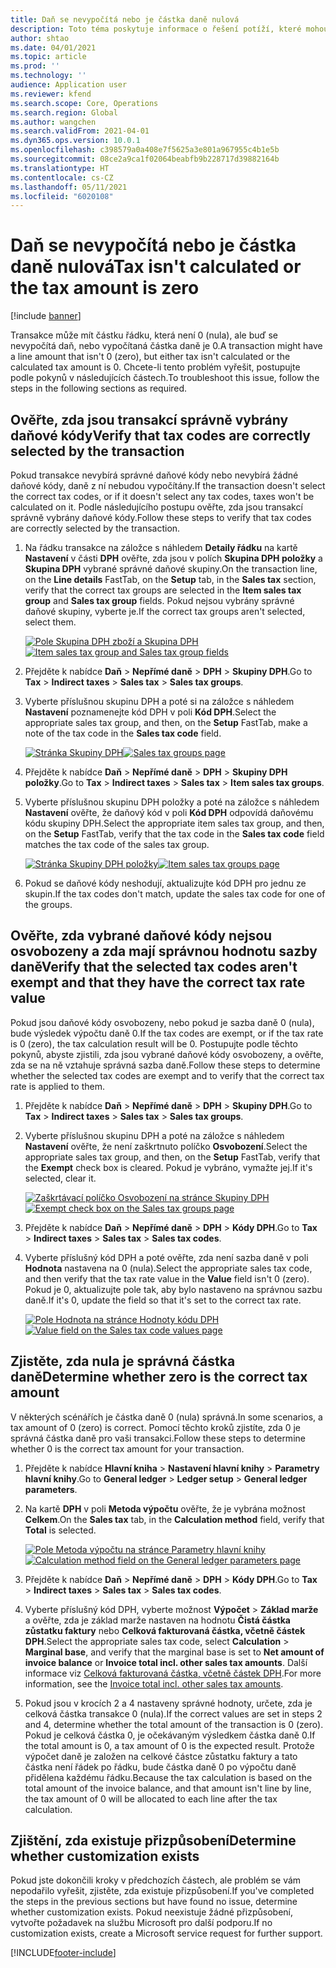 ```yaml
---
title: Daň se nevypočítá nebo je částka daně nulová
description: Toto téma poskytuje informace o řešení potíží, které mohou pomoci, když je částka daně 0 (nula) nebo se daň nevypočítá.
author: shtao
ms.date: 04/01/2021
ms.topic: article
ms.prod: ''
ms.technology: ''
audience: Application user
ms.reviewer: kfend
ms.search.scope: Core, Operations
ms.search.region: Global
ms.author: wangchen
ms.search.validFrom: 2021-04-01
ms.dyn365.ops.version: 10.0.1
ms.openlocfilehash: c398579a0a408e7f5625a3e801a967955c4b1e5b
ms.sourcegitcommit: 08ce2a9ca1f02064beabfb9b228717d39882164b
ms.translationtype: HT
ms.contentlocale: cs-CZ
ms.lasthandoff: 05/11/2021
ms.locfileid: "6020108"
---
```

# <a name="tax-isnt-calculated-or-the-tax-amount-is-zero"></a><span data-ttu-id="8801d-103">Daň se nevypočítá nebo je částka daně nulová</span><span class="sxs-lookup"><span data-stu-id="8801d-103">Tax isn't calculated or the tax amount is zero</span></span>

[!include [banner](../includes/banner.md)]

<span data-ttu-id="8801d-104">Transakce může mít částku řádku, která není 0 (nula), ale buď se nevypočítá daň, nebo vypočítaná částka daně je 0.</span><span class="sxs-lookup"><span data-stu-id="8801d-104">A transaction might have a line amount that isn't 0 (zero), but either tax isn't calculated or the calculated tax amount is 0.</span></span> <span data-ttu-id="8801d-105">Chcete-li tento problém vyřešit, postupujte podle pokynů v následujících částech.</span><span class="sxs-lookup"><span data-stu-id="8801d-105">To troubleshoot this issue, follow the steps in the following sections as required.</span></span>

## <a name="verify-that-tax-codes-are-correctly-selected-by-the-transaction"></a><span data-ttu-id="8801d-106">Ověřte, zda jsou transakcí správně vybrány daňové kódy</span><span class="sxs-lookup"><span data-stu-id="8801d-106">Verify that tax codes are correctly selected by the transaction</span></span>

<span data-ttu-id="8801d-107">Pokud transakce nevybírá správné daňové kódy nebo nevybírá žádné daňové kódy, daně z ní nebudou vypočítány.</span><span class="sxs-lookup"><span data-stu-id="8801d-107">If the transaction doesn't select the correct tax codes, or if it doesn't select any tax codes, taxes won't be calculated on it.</span></span> <span data-ttu-id="8801d-108">Podle následujícího postupu ověřte, zda jsou transakcí správně vybrány daňové kódy.</span><span class="sxs-lookup"><span data-stu-id="8801d-108">Follow these steps to verify that tax codes are correctly selected by the transaction.</span></span> 

1. <span data-ttu-id="8801d-109">Na řádku transakce na záložce s náhledem **Detaily řádku** na kartě **Nastavení** v části **DPH** ověřte, zda jsou v polích **Skupina DPH položky** a **Skupina DPH** vybrané správné daňové skupiny.</span><span class="sxs-lookup"><span data-stu-id="8801d-109">On the transaction line, on the **Line details** FastTab, on the **Setup** tab, in the **Sales tax** section, verify that the correct tax groups are selected in the **Item sales tax group** and **Sales tax group** fields.</span></span> <span data-ttu-id="8801d-110">Pokud nejsou vybrány správné daňové skupiny, vyberte je.</span><span class="sxs-lookup"><span data-stu-id="8801d-110">If the correct tax groups aren't selected, select them.</span></span>

    <span data-ttu-id="8801d-111">[![Pole Skupina DPH zboží a Skupina DPH](./media/tax-not-calculated-tax-amount-zero-Picture1.png)](./media/tax-not-calculated-tax-amount-zero-Picture1.png)</span><span class="sxs-lookup"><span data-stu-id="8801d-111">[![Item sales tax group and Sales tax group fields](./media/tax-not-calculated-tax-amount-zero-Picture1.png)](./media/tax-not-calculated-tax-amount-zero-Picture1.png)</span></span>

2. <span data-ttu-id="8801d-112">Přejděte k nabídce **Daň** \> **Nepřímé daně** \> **DPH** \> **Skupiny DPH**.</span><span class="sxs-lookup"><span data-stu-id="8801d-112">Go to **Tax** \> **Indirect taxes** \> **Sales tax** \> **Sales tax groups**.</span></span>
3. <span data-ttu-id="8801d-113">Vyberte příslušnou skupinu DPH a poté si na záložce s náhledem **Nastavení** poznamenejte kód DPH v poli **Kód DPH**.</span><span class="sxs-lookup"><span data-stu-id="8801d-113">Select the appropriate sales tax group, and then, on the **Setup** FastTab, make a note of the tax code in the **Sales tax code** field.</span></span>

    <span data-ttu-id="8801d-114">[![Stránka Skupiny DPH](./media/tax-not-calculated-tax-amount-zero-Picture2.png)](./media/tax-not-calculated-tax-amount-zero-Picture2.png)</span><span class="sxs-lookup"><span data-stu-id="8801d-114">[![Sales tax groups page](./media/tax-not-calculated-tax-amount-zero-Picture2.png)](./media/tax-not-calculated-tax-amount-zero-Picture2.png)</span></span>

4. <span data-ttu-id="8801d-115">Přejděte k nabídce **Daň** \> **Nepřímé daně** \> **DPH** \> **Skupiny DPH položky**.</span><span class="sxs-lookup"><span data-stu-id="8801d-115">Go to **Tax** \> **Indirect taxes** \> **Sales tax** \> **Item sales tax groups**.</span></span>
5. <span data-ttu-id="8801d-116">Vyberte příslušnou skupinu DPH položky a poté na záložce s náhledem **Nastavení** ověřte, že daňový kód v poli **Kód DPH** odpovídá daňovému kódu skupiny DPH.</span><span class="sxs-lookup"><span data-stu-id="8801d-116">Select the appropriate item sales tax group, and then, on the **Setup** FastTab, verify that the tax code in the **Sales tax code** field matches the tax code of the sales tax group.</span></span>

    <span data-ttu-id="8801d-117">[![Stránka Skupiny DPH položky](./media/tax-not-calculated-tax-amount-zero-Picture3.png)](./media/tax-not-calculated-tax-amount-zero-Picture3.png)</span><span class="sxs-lookup"><span data-stu-id="8801d-117">[![Item sales tax groups page](./media/tax-not-calculated-tax-amount-zero-Picture3.png)](./media/tax-not-calculated-tax-amount-zero-Picture3.png)</span></span>

6. <span data-ttu-id="8801d-118">Pokud se daňové kódy neshodují, aktualizujte kód DPH pro jednu ze skupin.</span><span class="sxs-lookup"><span data-stu-id="8801d-118">If the tax codes don't match, update the sales tax code for one of the groups.</span></span>

## <a name="verify-that-the-selected-tax-codes-arent-exempt-and-that-they-have-the-correct-tax-rate-value"></a><span data-ttu-id="8801d-119">Ověřte, zda vybrané daňové kódy nejsou osvobozeny a zda mají správnou hodnotu sazby daně</span><span class="sxs-lookup"><span data-stu-id="8801d-119">Verify that the selected tax codes aren't exempt and that they have the correct tax rate value</span></span>

<span data-ttu-id="8801d-120">Pokud jsou daňové kódy osvobozeny, nebo pokud je sazba daně 0 (nula), bude výsledek výpočtu daně 0.</span><span class="sxs-lookup"><span data-stu-id="8801d-120">If the tax codes are exempt, or if the tax rate is 0 (zero), the tax calculation result will be 0.</span></span> <span data-ttu-id="8801d-121">Postupujte podle těchto pokynů, abyste zjistili, zda jsou vybrané daňové kódy osvobozeny, a ověřte, zda se na ně vztahuje správná sazba daně.</span><span class="sxs-lookup"><span data-stu-id="8801d-121">Follow these steps to determine whether the selected tax codes are exempt and to verify that the correct tax rate is applied to them.</span></span>

1. <span data-ttu-id="8801d-122">Přejděte k nabídce **Daň** \> **Nepřímé daně** \> **DPH** \> **Skupiny DPH**.</span><span class="sxs-lookup"><span data-stu-id="8801d-122">Go to **Tax** \> **Indirect taxes** \> **Sales tax** \> **Sales tax groups**.</span></span>
2. <span data-ttu-id="8801d-123">Vyberte příslušnou skupinu DPH a poté na záložce s náhledem **Nastavení** ověřte, že není zaškrtnuto políčko **Osvobození**.</span><span class="sxs-lookup"><span data-stu-id="8801d-123">Select the appropriate sales tax group, and then, on the **Setup** FastTab, verify that the **Exempt** check box is cleared.</span></span> <span data-ttu-id="8801d-124">Pokud je vybráno, vymažte jej.</span><span class="sxs-lookup"><span data-stu-id="8801d-124">If it's selected, clear it.</span></span>

    <span data-ttu-id="8801d-125">[![Zaškrtávací políčko Osvobození na stránce Skupiny DPH](./media/tax-not-calculated-tax-amount-zero-Picture4.png)](./media/tax-not-calculated-tax-amount-zero-Picture4.png)</span><span class="sxs-lookup"><span data-stu-id="8801d-125">[![Exempt check box on the Sales tax groups page](./media/tax-not-calculated-tax-amount-zero-Picture4.png)](./media/tax-not-calculated-tax-amount-zero-Picture4.png)</span></span>

3. <span data-ttu-id="8801d-126">Přejděte k nabídce **Daň** \> **Nepřímé daně** \> **DPH** \> **Kódy DPH**.</span><span class="sxs-lookup"><span data-stu-id="8801d-126">Go to **Tax** \> **Indirect taxes** \> **Sales tax** \> **Sales tax codes**.</span></span>
4. <span data-ttu-id="8801d-127">Vyberte příslušný kód DPH a poté ověřte, zda není sazba daně v poli **Hodnota** nastavena na 0 (nula).</span><span class="sxs-lookup"><span data-stu-id="8801d-127">Select the appropriate sales tax code, and then verify that the tax rate value in the **Value** field isn't 0 (zero).</span></span> <span data-ttu-id="8801d-128">Pokud je 0, aktualizujte pole tak, aby bylo nastaveno na správnou sazbu daně.</span><span class="sxs-lookup"><span data-stu-id="8801d-128">If it's 0, update the field so that it's set to the correct tax rate.</span></span>

    <span data-ttu-id="8801d-129">[![Pole Hodnota na stránce Hodnoty kódu DPH](./media/tax-not-calculated-tax-amount-zero-Picture5.png)](./media/tax-not-calculated-tax-amount-zero-Picture5.png)</span><span class="sxs-lookup"><span data-stu-id="8801d-129">[![Value field on the Sales tax code values page](./media/tax-not-calculated-tax-amount-zero-Picture5.png)](./media/tax-not-calculated-tax-amount-zero-Picture5.png)</span></span>

## <a name="determine-whether-zero-is-the-correct-tax-amount"></a><span data-ttu-id="8801d-130">Zjistěte, zda nula je správná částka daně</span><span class="sxs-lookup"><span data-stu-id="8801d-130">Determine whether zero is the correct tax amount</span></span>

<span data-ttu-id="8801d-131">V některých scénářích je částka daně 0 (nula) správná.</span><span class="sxs-lookup"><span data-stu-id="8801d-131">In some scenarios, a tax amount of 0 (zero) is correct.</span></span> <span data-ttu-id="8801d-132">Pomocí těchto kroků zjistíte, zda 0 je správná částka daně pro vaši transakci.</span><span class="sxs-lookup"><span data-stu-id="8801d-132">Follow these steps to determine whether 0 is the correct tax amount for your transaction.</span></span>

1. <span data-ttu-id="8801d-133">Přejděte k nabídce **Hlavní kniha** \> **Nastavení hlavní knihy** \> **Parametry hlavní knihy**.</span><span class="sxs-lookup"><span data-stu-id="8801d-133">Go to **General ledger** \> **Ledger setup** \> **General ledger parameters**.</span></span>
2. <span data-ttu-id="8801d-134">Na kartě **DPH** v poli **Metoda výpočtu** ověřte, že je vybrána možnost **Celkem**.</span><span class="sxs-lookup"><span data-stu-id="8801d-134">On the **Sales tax** tab, in the **Calculation method** field, verify that **Total** is selected.</span></span>

    <span data-ttu-id="8801d-135">[![Pole Metoda výpočtu na stránce Parametry hlavní knihy](./media/tax-not-calculated-tax-amount-zero-Picture6.png)](./media/tax-not-calculated-tax-amount-zero-Picture6.png)</span><span class="sxs-lookup"><span data-stu-id="8801d-135">[![Calculation method field on the General ledger parameters page](./media/tax-not-calculated-tax-amount-zero-Picture6.png)](./media/tax-not-calculated-tax-amount-zero-Picture6.png)</span></span>

3. <span data-ttu-id="8801d-136">Přejděte k nabídce **Daň** \> **Nepřímé daně** \> **DPH** \> **Kódy DPH**.</span><span class="sxs-lookup"><span data-stu-id="8801d-136">Go to **Tax** \> **Indirect taxes** \> **Sales tax** \> **Sales tax codes**.</span></span>
4. <span data-ttu-id="8801d-137">Vyberte příslušný kód DPH, vyberte možnost **Výpočet** \> **Základ marže** a ověřte, zda je základ marže nastaven na hodnotu **Čistá částka zůstatku faktury** nebo **Celková fakturovaná částka, včetně částek DPH**.</span><span class="sxs-lookup"><span data-stu-id="8801d-137">Select the appropriate sales tax code, select **Calculation** \> **Marginal base**, and verify that the marginal base is set to **Net amount of invoice balance** or **Invoice total incl. other sales tax amounts**.</span></span> <span data-ttu-id="8801d-138">Další informace viz [Celková fakturovaná částka, včetně částek DPH](marginal-base-field.md#invoice-total-incl-other-sales-tax-amounts).</span><span class="sxs-lookup"><span data-stu-id="8801d-138">For more information, see the [Invoice total incl. other sales tax amounts](marginal-base-field.md#invoice-total-incl-other-sales-tax-amounts).</span></span>
5. <span data-ttu-id="8801d-139">Pokud jsou v krocích 2 a 4 nastaveny správné hodnoty, určete, zda je celková částka transakce 0 (nula).</span><span class="sxs-lookup"><span data-stu-id="8801d-139">If the correct values are set in steps 2 and 4, determine whether the total amount of the transaction is 0 (zero).</span></span> <span data-ttu-id="8801d-140">Pokud je celková částka 0, je očekávaným výsledkem částka daně 0.</span><span class="sxs-lookup"><span data-stu-id="8801d-140">If the total amount is 0, a tax amount of 0 is the expected result.</span></span> <span data-ttu-id="8801d-141">Protože výpočet daně je založen na celkové částce zůstatku faktury a tato částka není řádek po řádku, bude částka daně 0 po výpočtu daně přidělena každému řádku.</span><span class="sxs-lookup"><span data-stu-id="8801d-141">Because the tax calculation is based on the total amount of the invoice balance, and that amount isn't line by line, the tax amount of 0 will be allocated to each line after the tax calculation.</span></span>

## <a name="determine-whether-customization-exists"></a><span data-ttu-id="8801d-142">Zjištění, zda existuje přizpůsobení</span><span class="sxs-lookup"><span data-stu-id="8801d-142">Determine whether customization exists</span></span>

<span data-ttu-id="8801d-143">Pokud jste dokončili kroky v předchozích částech, ale problém se vám nepodařilo vyřešit, zjistěte, zda existuje přizpůsobení.</span><span class="sxs-lookup"><span data-stu-id="8801d-143">If you've completed the steps in the previous sections but have found no issue, determine whether customization exists.</span></span> <span data-ttu-id="8801d-144">Pokud neexistuje žádné přizpůsobení, vytvořte požadavek na službu Microsoft pro další podporu.</span><span class="sxs-lookup"><span data-stu-id="8801d-144">If no customization exists, create a Microsoft service request for further support.</span></span>

[!INCLUDE[footer-include](../../includes/footer-banner.md)]
